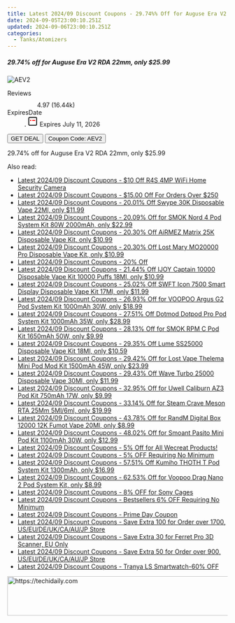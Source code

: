 ```yaml
---
title: Latest 2024/09 Discount Coupons - 29.74%% Off for Auguse Era V2 RDA 22Mm, only $25.99
date: 2024-09-05T23:00:10.251Z
updated: 2024-09-06T23:00:10.251Z
categories:
  - Tanks/Atomizers
---
```



<div class="max-w-4xl mx-auto grid grid-cols-1 lg:max-w-5xl lg:gap-x-20 lg:grid-cols-2">
  <div class="relative p-3 col-start-1 row-start-1 flex flex-col-reverse rounded-lg bg-gradient-to-t from-black/75 via-black/0 sm:bg-none sm:row-start-2 sm:p-0 lg:row-start-1">
    <h5 class="mt-1 text-lg font-semibold text-white sm:text-slate-900 md:text-2xl dark:sm:text-white">29.74% off for Auguse Era V2 RDA 22mm, only $25.99</h5>
  </div>
  
  <div class="col-start-1 col-end-3 row-start-1 grid gap-4 sm:mb-6 sm:grid-cols-4 lg:col-start-2 lg:row-span-6 lg:row-end-6 lg:mb-0 lg:gap-6">
      <img src="https://static.shareasale.com/image/90958/deal/000000_17125603877018.png" onClick="javascript:window.open(decodeURIComponent('https%3A%2F%2Fwww.shareasale.com%2Fu.cfm%3Fd%3D1104228%26m%3D90958%26u%3D4338022'), '_blank');void(0);" alt="AEV2" class="h-60 w-full rounded-lg object-cover sm:col-span-2 sm:h-52 lg:col-span-full" loading="lazy" />
    
  </div>
  <dl class="row-start-2 mt-4 flex items-center text-xs font-medium sm:row-start-3 sm:mt-1 md:mt-2.5 lg:row-start-2">
    <dt class="sr-only">Reviews</dt>
    <dd class="flex items-center text-indigo-600 dark:text-indigo-400">
      <svg width="24" height="24" fill="none" aria-hidden="true" class="mr-1 stroke-current dark:stroke-indigo-500">
        <path d="m12 5 2 5h5l-4 4 2.103 5L12 16l-5.103 3L9 14l-4-4h5l2-5Z" stroke-width="2" stroke-linecap="round" stroke-linejoin="round" />
      </svg>
      <span>4.97 <span class="font-normal text-slate-400">(16.44k)</span></span>
    </dd>
    <dt class="sr-only">ExpiresDate</dt>
    <dd class="flex items-center">
      <svg width="2" height="2" aria-hidden="true" fill="currentColor" class="mx-3 text-slate-300">
        <circle cx="1" cy="1" r="1" />
      </svg>
      <svg width="24" height="24" viewBox="0 0 24 24" fill="none" stroke="currentColor" stroke-width="2">
        <rect x="3" y="3" width="18" height="18" rx="2" fill="#fff" />
        <path d="M6 10L18 10" stroke="red" stroke-width="2" fill="none" />
        <path d="M10 6L10 18" stroke="#fff" stroke-width="2" fill="none" />
      </svg>
      Expires July 11, 2026    </dd>
  </dl>
  <div class="col-start-1 row-start-3 mt-4 self-center sm:col-start-2 sm:row-span-2 sm:row-start-2 sm:mt-0 lg:col-start-1 lg:row-start-3 lg:row-end-4 lg:mt-6">
    <button type="button" onClick="javascript:window.open(decodeURIComponent('https%3A%2F%2Fwww.shareasale.com%2Fu.cfm%3Fd%3D1104228%26m%3D90958%26u%3D4338022'), '_blank');void(0);" class="rounded-lg bg-red-600 px-3 py-2 text-sm font-medium leading-6 text-white">GET DEAL</button>
    <button type="button" onClick="javascript:window.open(decodeURIComponent('https%3A%2F%2Fwww.shareasale.com%2Fu.cfm%3Fd%3D1104228%26m%3D90958%26u%3D4338022'), '_blank');void(0);" class="border-dashed border-2 border-indigo-600 bg-green-100 text-sm leading-6 font-medium py-2 px-3 rounded-lg">Coupon Code: AEV2</button>
  </div>
  <p class="col-start-1 mt-4 text-sm leading-6 sm:col-span-2 lg:col-span-1 lg:row-start-4 lg:mt-6 dark:text-slate-400">
    29.74% off for Auguse Era V2 RDA 22mm, only $25.99 
  </p>
</div>
<span class="atpl-alsoreadstyle">Also read:</span>
<div><ul>
<li><a href="https://coupons.techidaily.com/coupon-1130505-share-64118-sale/"><u>Latest 2024/09 Discount Coupons - $10 Off R4S 4MP WiFi Home Security Camera</u></a></li>
<li><a href="https://coupons.techidaily.com/coupon-1123683-share-80218-sale/"><u>Latest 2024/09 Discount Coupons - $15.00 Off For Orders Over $250</u></a></li>
<li><a href="https://coupons.techidaily.com/coupon-1155740-share-90958-sale/"><u>Latest 2024/09 Discount Coupons - 20.01% Off Swype 30K Disposable Vape 22Ml, only $11.99</u></a></li>
<li><a href="https://coupons.techidaily.com/coupon-729997-share-90958-sale/"><u>Latest 2024/09 Discount Coupons - 20.09% Off for SMOK Nord 4 Pod System Kit 80W 2000mAh, only $22.99</u></a></li>
<li><a href="https://coupons.techidaily.com/coupon-1155741-share-90958-sale/"><u>Latest 2024/09 Discount Coupons - 20.30% Off AiRMEZ Matrix 25K Disposable Vape Kit, only $10.99</u></a></li>
<li><a href="https://coupons.techidaily.com/coupon-1109761-share-90958-sale/"><u>Latest 2024/09 Discount Coupons - 20.30% Off Lost Mary MO20000 Pro Disposable Vape Kit, only $10.99</u></a></li>
<li><a href="https://coupons.techidaily.com/coupon-1123771-share-104816-sale/"><u>Latest 2024/09 Discount Coupons - 20% Off</u></a></li>
<li><a href="https://coupons.techidaily.com/coupon-1069039-share-90958-sale/"><u>Latest 2024/09 Discount Coupons - 21.44% Off IJOY Captain 10000 Disposable Vape Kit 10000 Puffs 18Ml, only $10.99</u></a></li>
<li><a href="https://coupons.techidaily.com/coupon-1083473-share-90958-sale/"><u>Latest 2024/09 Discount Coupons - 25.02% Off SWFT Icon 7500 Smart Display Disposable Vape Kit 17Ml, only $11.99</u></a></li>
<li><a href="https://coupons.techidaily.com/coupon-1097104-share-90958-sale/"><u>Latest 2024/09 Discount Coupons - 26.93% Off for VOOPOO Argus G2 Pod System Kit 1000mAh 30W, only $18.99</u></a></li>
<li><a href="https://coupons.techidaily.com/coupon-1123679-share-90958-sale/"><u>Latest 2024/09 Discount Coupons - 27.51% Off Dotmod Dotpod Pro Pod System Kit 1000mAh 35W, only $28.99</u></a></li>
<li><a href="https://coupons.techidaily.com/coupon-1020003-share-90958-sale/"><u>Latest 2024/09 Discount Coupons - 28.13% Off for SMOK RPM C Pod Kit 1650mAh 50W, only $9.99</u></a></li>
<li><a href="https://coupons.techidaily.com/coupon-1109981-share-90958-sale/"><u>Latest 2024/09 Discount Coupons - 29.35% Off Lume SS25000 Disposable Vape Kit 18Ml, only $10.59</u></a></li>
<li><a href="https://coupons.techidaily.com/coupon-978833-share-90958-sale/"><u>Latest 2024/09 Discount Coupons - 29.42% Off for Lost Vape Thelema Mini Pod Mod Kit 1500mAh 45W, only $23.99</u></a></li>
<li><a href="https://coupons.techidaily.com/coupon-1123495-share-90958-sale/"><u>Latest 2024/09 Discount Coupons - 29.43% Off Wave Turbo 25000 Disposable Vape 30Ml, only $11.99</u></a></li>
<li><a href="https://coupons.techidaily.com/coupon-1045986-share-90958-sale/"><u>Latest 2024/09 Discount Coupons - 32.95% Off for Uwell Caliburn AZ3 Pod Kit 750mAh 17W, only $9.99</u></a></li>
<li><a href="https://coupons.techidaily.com/coupon-985935-share-90958-sale/"><u>Latest 2024/09 Discount Coupons - 33.14% Off for Steam Crave Meson RTA 25Mm 5Ml/6ml, only $19.99</u></a></li>
<li><a href="https://coupons.techidaily.com/coupon-1063078-share-90958-sale/"><u>Latest 2024/09 Discount Coupons - 43.78% Off for RandM Digital Box 12000 12K Fumot Vape 20Ml, only $8.99</u></a></li>
<li><a href="https://coupons.techidaily.com/coupon-999107-share-90958-sale/"><u>Latest 2024/09 Discount Coupons - 48.02% Off for Smoant Pasito Mini Pod Kit 1100mAh 30W, only $12.99</u></a></li>
<li><a href="https://coupons.techidaily.com/coupon-1123640-share-142145-sale/"><u>Latest 2024/09 Discount Coupons - 5% Off for All Wecreat Products!</u></a></li>
<li><a href="https://coupons.techidaily.com/coupon-1079074-share-110294-sale/"><u>Latest 2024/09 Discount Coupons - 5% OFF Requiring No Minimum</u></a></li>
<li><a href="https://coupons.techidaily.com/coupon-1123493-share-90958-sale/"><u>Latest 2024/09 Discount Coupons - 57.51% Off Kumiho THOTH T Pod System Kit 1300mAh, only $16.99</u></a></li>
<li><a href="https://coupons.techidaily.com/coupon-851254-share-90958-sale/"><u>Latest 2024/09 Discount Coupons - 62.53% Off for Voopoo Drag Nano 2 Pod System Kit, only $8.99</u></a></li>
<li><a href="https://coupons.techidaily.com/coupon-1128746-share-110294-sale/"><u>Latest 2024/09 Discount Coupons - 8% OFF for Sony Cages</u></a></li>
<li><a href="https://coupons.techidaily.com/coupon-1086309-share-110294-sale/"><u>Latest 2024/09 Discount Coupons - Bestsellers 6% OFF Requiring No Minimum</u></a></li>
<li><a href="https://coupons.techidaily.com/coupon-1123770-share-104816-sale/"><u>Latest 2024/09 Discount Coupons - Prime Day Coupon</u></a></li>
<li><a href="https://coupons.techidaily.com/coupon-1121176-share-124834-sale/"><u>Latest 2024/09 Discount Coupons - Save Extra 100 for Order over 1700, US/EU/DE/UK/CA/AU/JP Store</u></a></li>
<li><a href="https://coupons.techidaily.com/coupon-1145696-share-124834-sale/"><u>Latest 2024/09 Discount Coupons - Save Extra 30 for Ferret Pro 3D Scanner, EU Only</u></a></li>
<li><a href="https://coupons.techidaily.com/coupon-1121175-share-124834-sale/"><u>Latest 2024/09 Discount Coupons - Save Extra 50 for Order over 900, US/EU/DE/UK/CA/AU/JP Store</u></a></li>
<li><a href="https://coupons.techidaily.com/coupon-1146290-share-93338-sale/"><u>Latest 2024/09 Discount Coupons - Tranya LS Smartwatch-60% OFF</u></a></li>
</ul></div>

<ins class="adsbygoogle"
      style="display:block"
      data-ad-client="ca-pub-7571918770474297"
      data-ad-slot="8358498916"
      data-ad-format="auto"
      data-full-width-responsive="true"></ins>
<!-- affiliate ads begin -->
<a href="https://appsumo.8odi.net/c/5597632/2123729/7443" target="_top" id="2123729">
  <img src="//a.impactradius-go.com/display-ad/7443-2123729" border="0" alt="https://techidaily.com" width="600" height="90"/>
</a>
<img height="0" width="0" src="https://appsumo.8odi.net/i/5597632/2123729/7443" style="position:absolute;visibility:hidden;" border="0" />
<!-- affiliate ads end -->